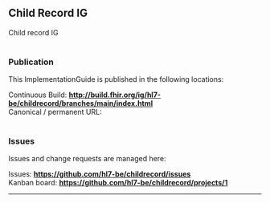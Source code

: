 Child Record IG
---
Child record IG
<br> </br>
###
### Publication
This ImplementationGuide is published in the following locations:

Continuous Build: __http://build.fhir.org/ig/hl7-be/childrecord/branches/main/index.html__  
Canonical / permanent URL: 
<br> </br>

### Issues
Issues and change requests are managed here:  

Issues:  __https://github.com/hl7-be/childrecord/issues__  
Kanban board:  __https://github.com/hl7-be/childrecord/projects/1__  

---

